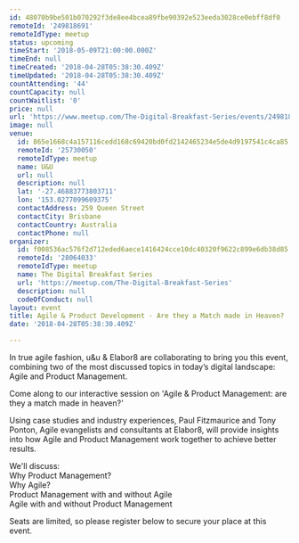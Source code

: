 ```yaml
---
id: 48070b9be501b070292f3de8ee4bcea89fbe90392e523eeda3028ce0ebff8df0
remoteId: '249818691'
remoteIdType: meetup
status: upcoming
timeStart: '2018-05-09T21:00:00.000Z'
timeEnd: null
timeCreated: '2018-04-28T05:38:30.409Z'
timeUpdated: '2018-04-28T05:38:30.409Z'
countAttending: '44'
countCapacity: null
countWaitlist: '0'
price: null
url: 'https://www.meetup.com/The-Digital-Breakfast-Series/events/249818691/'
image: null
venue:
  id: 865e1668c4a157116cedd168c69420bd0fd2142465234e5de4d9197541c4ca85
  remoteId: '25730050'
  remoteIdType: meetup
  name: U&U
  url: null
  description: null
  lat: '-27.46883773803711'
  lon: '153.0277099609375'
  contactAddress: 259 Queen Street
  contactCity: Brisbane
  contactCountry: Australia
  contactPhone: null
organizer:
  id: f008536ac576f2d712eded6aece1416424cce10dc40320f9622c899e6db38d85
  remoteId: '28064033'
  remoteIdType: meetup
  name: The Digital Breakfast Series
  url: 'https://meetup.com/The-Digital-Breakfast-Series'
  description: null
  codeOfConduct: null
layout: event
title: Agile & Product Development - Are they a Match made in Heaven?
date: '2018-04-28T05:38:30.409Z'

---
```

<p>In true agile fashion, u&amp;u &amp; Elabor8 are collaborating to bring you this event, combining two of the most discussed topics in today’s digital landscape: Agile and Product Management.</p> <p>Come along to our interactive session on 'Agile &amp; Product Management: are they a match made in heaven?'</p> <p>Using case studies and industry experiences, Paul Fitzmaurice and Tony Ponton, Agile evangelists and consultants at Elabor8, will provide insights into how Agile and Product Management work together to achieve better results.</p> <p>We'll discuss:<br/>Why Product Management?<br/>Why Agile?<br/>Product Management with and without Agile<br/>Agile with and without Product Management</p> <p>Seats are limited, so please register below to secure your place at this event.</p>
